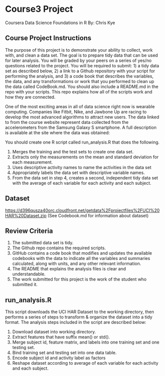 # Course3 Project
Coursera Data Science Foundations in R
By: Chris Kye

## Course Project Instructions
The purpose of this project is to demonstrate your ability to collect, work with, and clean a data set. The goal is to prepare tidy data that can be used for later analysis. You will be graded by your peers on a series of yes/no questions related to the project. You will be required to submit: 1) a tidy data set as described below, 2) a link to a Github repository with your script for performing the analysis, and 3) a code book that describes the variables, the data, and any transformations or work that you performed to clean up the data called CodeBook.md. You should also include a README.md in the repo with your scripts. This repo explains how all of the scripts work and how they are connected.

One of the most exciting areas in all of data science right now is wearable computing. Companies like Fitbit, Nike, and Jawbone Up are racing to develop the most advanced algorithms to attract new users. The data linked to from the course website represent data collected from the accelerometers from the Samsung Galaxy S smartphone. A full description is available at the site where the data was obtained:

You should create one R script called run_analysis.R that does the following.

1. Merges the training and the test sets to create one data set.
2. Extracts only the measurements on the mean and standard deviation for each measurement.
3. Uses descriptive activity names to name the activities in the data set
4. Appropriately labels the data set with descriptive variable names.
5. From the data set in step 4, creates a second, independent tidy data set with the average of each variable for each activity and each subject.

## Dataset
https://d396qusza40orc.cloudfront.net/getdata%2Fprojectfiles%2FUCI%20HAR%20Dataset.zip
(See Codebook.md for information about dataset)

## Review Criteria
1. The submitted data set is tidy.
2. The Github repo contains the required scripts.
3. GitHub contains a code book that modifies and updates the available codebooks with the data to indicate all the variables and summaries calculated, along with units, and any other relevant information.
4. The README that explains the analysis files is clear and understandable.
5. The work submitted for this project is the work of the student who submitted it.

## run_analysis.R
This script downloads the UCI HAR Dataset to the working directory, then performs a series of steps to transform & organize the dataset into a tidy format.
The analysis steps included in the script are described below:

1. Download dataset into working directory.
2. Extract features that have suffix mean() or std().
3. Merge subject id, feature matrix, and labels into one training set and one testing set.
4. Bind training set and testing set into one data table.
5. Encode subject id and activity label as factors
6. Reshape dataset according to average of each variable for each activity and each subject.
